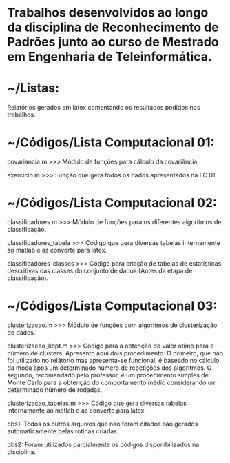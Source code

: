 # Trabalhos desenvolvidos ao longo da disciplina de Reconhecimento de Padrões junto ao curso de Mestrado em Engenharia de Teleinformática.

# ~/Listas:
Relatórios gerados em látex comentando os resultados pedidos nos trabalhos.


# ~/Códigos/Lista Computacional 01: 
covariancia.m >>> Módulo de funções para cálculo da covariância.

exercicio.m   >>> Função que gera todos os dados apresentados na LC 01.


# ~/Códigos/Lista Computacional 02:
classificadores.m >>> Módulo de funções para os diferentes algoritmos de classificação.

classificadores_tabela >>> Código que gera diversas tabelas internamente ao matlab e as converte para latex.

classificadores_classes >>> Código para criação de tabelas de estatísticas descritivas das classes do conjunto de dados (Antes da etapa de classificação).


# ~/Códigos/Lista Computacional 03:
clusterizacao.m >>> Módulo de funções com algoritmos de clusterização de dados.

clusterizacao_kopt.m >>> Código para a obtenção do valor ótimo para o número de clusters. Apresento aqui dois procedimento: O primeiro, que não foi utilizado no relátorio mas apresenta-se funcional, é baseado no cálculo da moda apos um determinado número de repetições dos algoritmos. O segundo, recomendado pelo professor, é um procedimento simples de Monte Carlo para a obtenção do comportamento médio considerando um determinado número de rodadas.

clusterizacao_tabelas.m >>> Código que gera diversas tabelas internamente ao matlab e as converte para latex.


obs1: Todos os outros arquivos que não foram citados são gerados automaticamente pelas rotinas criadas. 

obs2: Foram utilizados parcialmente os códigos disponibilizados na disciplina.
